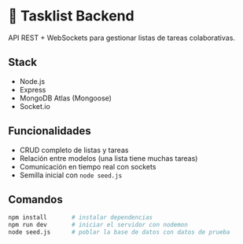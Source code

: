# 🧠 Tasklist Backend

API REST + WebSockets para gestionar listas de tareas colaborativas.

## Stack

- Node.js
- Express
- MongoDB Atlas (Mongoose)
- Socket.io

## Funcionalidades

- CRUD completo de listas y tareas
- Relación entre modelos (una lista tiene muchas tareas)
- Comunicación en tiempo real con sockets
- Semilla inicial con `node seed.js`

## Comandos

```bash
npm install       # instalar dependencias
npm run dev       # iniciar el servidor con nodemon
node seed.js      # poblar la base de datos con datos de prueba
